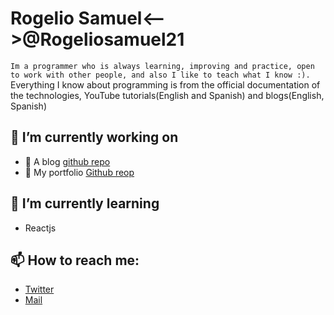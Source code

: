 # Rogelio Samuel<-->@Rogeliosamuel21
```Im a programmer who is always learning, improving and practice, open to work with other people, and also I like to teach what I know :).```
Everything I know about programming is from the official documentation of the technologies, YouTube tutorials(English and Spanish) and blogs(English, Spanish)

## :dart: I’m currently working on
- :speech_balloon: A blog [github repo](https://github.com/rogeliosamuel621/blog)
- :open_file_folder: My portfolio [Github reop](https://github.com/rogeliosamuel621/portfolio)

## :green_book: I’m currently learning
- Reactjs

## 📫 How to reach me:
- [Twitter](https://twitter.com/rogeliosamuel21)
- [Mail](https://rogeliosamuel621@gmail.com)
<!--
- 🔭 I’m currently working on ...
- 🌱 I’m currently learning ...
- 👯 I’m looking to collaborate on ...
- 🤔 I’m looking for help with ...
- 💬 Ask me about ...
- 📫 How to reach me: ...
- 😄 Pronouns: ...
- ⚡ Fun fact: ...
-->

